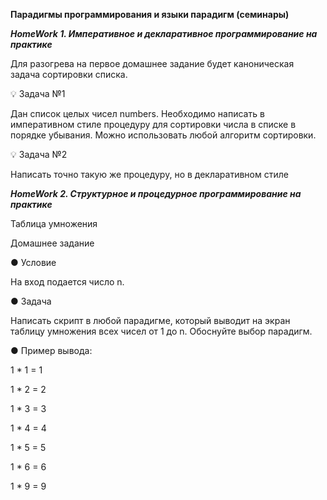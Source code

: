**Парадигмы программирования и языки парадигм (семинары)**

***HomeWork 1. Императивное и декларативное программирование на практике***

Для разогрева на первое домашнее задание будет каноническая задача сортировки списка.

💡 Задача №1

Дан список целых чисел numbers. Необходимо написать в императивном стиле процедуру для
сортировки числа в списке в порядке убывания. Можно использовать любой алгоритм сортировки.

💡 Задача №2

Написать точно такую же процедуру, но в декларативном стиле


***HomeWork 2. Структурное и процедурное программирование на практике***

Таблица умножения

Домашнее задание

● Условие

На вход подается число n.

● Задача

Написать скрипт в любой парадигме, который выводит на экран таблицу умножения всех чисел от 1 до n.
Обоснуйте выбор парадигм.

● Пример вывода:

1 * 1 = 1

1 * 2 = 2

1 * 3 = 3

1 * 4 = 4

1 * 5 = 5

1 * 6 = 6

1 * 9 = 9